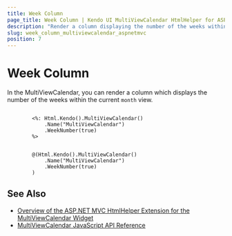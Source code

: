 ```yaml
---
title: Week Column
page_title: Week Column | Kendo UI MultiViewCalendar HtmlHelper for ASP.NET MVC
description: "Render a column displaying the number of the weeks within the current month view when working with the Kendo UI MultiViewCalendar."
slug: week_column_multiviewcalendar_aspnetmvc
position: 7
---
```


# Week Column

In the MultiViewCalendar, you can render a column which displays the number of the weeks within the current `month` view.

```ASPX

        <%: Html.Kendo().MultiViewCalendar()
            .Name("MultiViewCalendar")
            .WeekNumber(true)
        %>
```
```Razor

        @(Html.Kendo().MultiViewCalendar()
            .Name("MultiViewCalendar")
            .WeekNumber(true)
        )
```

## See Also

* [Overview of the ASP.NET MVC HtmlHelper Extension for the MultiViewCalendar Widget](/helpers/multiviewcalendar/overview)
* [MultiViewCalendar JavaScript API Reference](http://docs.telerik.com/kendo-ui/api/javascript/ui/multiviewcalendar)
